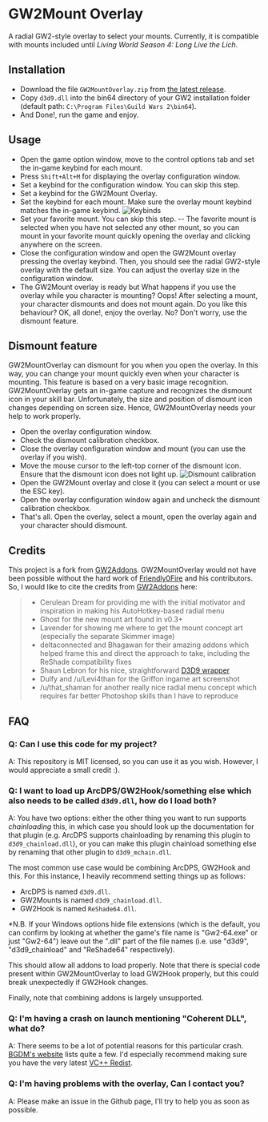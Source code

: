 # GW2Mount Overlay

A radial GW2-style overlay to select your mounts. Currently, it is compatible with mounts included until *Living World Season 4: Long Live the Lich*.

## Installation
- Download the file ``GW2MountOverlay.zip`` from [the latest release](https://github.com/rsaezc/GW2MountOverlay/releases/latest).
- Copy ``d3d9.dll`` into the bin64 directory of your GW2 installation folder (default path: ``C:\Program Files\Guild Wars 2\bin64``).
- And Done!, run the game and enjoy.

## Usage
- Open the game option window, move to the control options tab and set the in-game keybind for each mount.
- Press ``Shift+Alt+M`` for displaying the overlay configuration window.
- Set a keybind for the configuration window. You can skip this step.
- Set a keybind for the GW2Mount Overlay.
- Set the keybind for each mount. Make sure the overlay mount keybind matches the in-game keybind. ![Keybinds](https://raw.githubusercontent.com/rsaezc/GW2MountOverlay/assets/keybinds.png)
- Set your favorite mount. You can skip this step.
-- The favorite mount is selected when you have not selected any other mount, so you can mount in your favorite mount quickly opening the overlay and clicking anywhere on the screen.
- Close the configuration window and open the GW2Mount overlay pressing the overlay keybind. Then, you should see the radial GW2-style overlay with the default size. You can adjust the overlay size in the configuration window.
- The GW2Mount overlay is ready but What happens if you use the overlay while you character is mounting? Oops! After selecting a mount, your character dismounts and does not mount again. Do you like this behaviour? OK, all done!, enjoy the overlay. No? Don't worry, use the dismount feature.

## Dismount feature
GW2MountOverlay can dismount for you when you open the overlay. In this way, you can change your mount quickly even when your character is mounting.
This feature is based on a very basic image recognition. GW2MountOverlay gets an in-game capture and recognizes the dismount icon in your skill bar. Unfortunately, the size and position of dismount icon changes depending on screen size. Hence, GW2MountOverlay needs your help to work properly.
- Open the overlay configuration window.
- Check the dismount calibration checkbox.
- Close the overlay configuration window and mount (you can use the overlay if you wish).
- Move the mouse cursor to the left-top corner of the dismount icon. Ensure that the dismount icon does not light up. ![Dismount calibration](https://raw.githubusercontent.com/rsaezc/GW2MountOverlay/assets/dismount_calibration.png)
- Open the GW2Mount overlay and close it (you can select a mount or use the ESC key).
- Open the overlay configuration window again and uncheck the dismount calibration checkbox.
- That's all. Open the overlay, select a mount, open the overlay again and your character should dismount.

## Credits
This project is a fork from [GW2Addons](https://github.com/Friendly0Fire/GW2Addons). GW2MountOverlay would not have been possible without the hard work of [Friendly0Fire](https://github.com/Friendly0Fire) and his contributors.
So, I would like to cite the credits from [GW2Addons](https://github.com/Friendly0Fire/GW2Addons) here:
>- Cerulean Dream for providing me with the initial motivator and inspiration in making his AutoHotkey-based radial menu
>- Ghost for the new mount art found in v0.3+
>- Lavender for showing me where to get the mount concept art (especially the separate Skimmer image)
>- deltaconnected and Bhagawan for their amazing addons which helped frame this and direct the approach to take, including the ReShade compatibility fixes
>- Shaun Lebron for his nice, straightforward [D3D9 wrapper](https://gist.github.com/shaunlebron/3854bf4eec5bec297907)
>- Dulfy and /u/Levi4than for the Griffon ingame art screenshot
>- /u/that_shaman for another really nice radial menu concept which requires far better Photoshop skills than I have to reproduce

## FAQ

### Q: Can I use this code for my project?

A: This repository is MIT licensed, so you can use it as you wish. However, I would appreciate a small credit :).

### Q: I want to load up ArcDPS/GW2Hook/something else which also needs to be called ``d3d9.dll``, how do I load both?

A: You have two options: either the other thing you want to run supports *chainloading* this, in which case you should look up the documentation for that plugin (e.g. ArcDPS supports chainloading by renaming this plugin to ``d3d9_chainload.dll``), or you can make this plugin chainload something else by renaming that other plugin to ``d3d9_mchain.dll``.

The most common use case would be combining ArcDPS, GW2Hook and this. For this instance, I heavily recommend setting things up as follows:
- ArcDPS is named ``d3d9.dll``.
- GW2Mounts is named ``d3d9_chainload.dll``.
- GW2Hook is named ``ReShade64.dll``.

*N.B. If your Windows options hide file extensions (which is the default, you can confirm by looking at whether the game's file name is "Gw2-64.exe" or just "Gw2-64") leave out the ".dll" part of the file names (i.e. use "d3d9", "d3d9_chainload" and "ReShade64" respectively).

This should allow all addons to load properly. Note that there is special code present within GW2MountOverlay to load GW2Hook properly, but this could break unexpectedly if GW2Hook changes.

Finally, note that combining addons is largely unsupported.

### Q: I'm having a crash on launch mentioning "Coherent DLL", what do?

A: There seems to be a lot of potential reasons for this particular crash. [BGDM's website](http://gw2bgdm.blogspot.com/p/faq.html#2.5) lists quite a few. I'd especially recommend making sure you have the very latest [VC++ Redist](https://go.microsoft.com/fwlink/?LinkId=746572).

### Q: I'm having problems with the overlay, Can I contact you?

A: Please make an issue in the Github page, I'll try to help you as soon as possible.